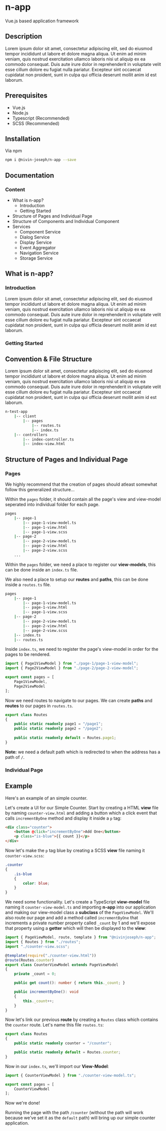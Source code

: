 # **n-app**

Vue.js based application framework

## **Description**

<!-- TODO: ADD DESCRIPTION -->
Lorem ipsum dolor sit amet, consectetur adipiscing elit, sed do eiusmod tempor incididunt ut labore et dolore magna aliqua. Ut enim ad minim veniam, quis nostrud exercitation ullamco laboris nisi ut aliquip ex ea commodo consequat. Duis aute irure dolor in reprehenderit in voluptate velit esse cillum dolore eu fugiat nulla pariatur. Excepteur sint occaecat cupidatat non proident, sunt in culpa qui officia deserunt mollit anim id est laborum.

## **Prerequisites**

- Vue.js
- Node.js
- Typescript (Recommended)
- SCSS (Recommended)

## **Installation**

Via npm

```bash
npm i @nivin-joseph/n-app --save
```

## **Documentation**

### **Content**

- What is n-app?
  - Introduction
  - Getting Started
- Structure of Pages and Individual Page
- Structure of Components and Individual Component
- Services
  - Component Service
  - Dialog Service
  - Display Service
  - Event Aggregator
  - Navigation Service
  - Storage Service

## What is n-app?

### **Introduction**

<!-- TODO: ADD INTRODUCTION -->
Lorem ipsum dolor sit amet, consectetur adipiscing elit, sed do eiusmod tempor incididunt ut labore et dolore magna aliqua. Ut enim ad minim veniam, quis nostrud exercitation ullamco laboris nisi ut aliquip ex ea commodo consequat. Duis aute irure dolor in reprehenderit in voluptate velit esse cillum dolore eu fugiat nulla pariatur. Excepteur sint occaecat cupidatat non proident, sunt in culpa qui officia deserunt mollit anim id est laborum.

### **Getting Started**

<!-- TODO: ADD GETTING STARTED -->

## **Convention & File Structure**

Lorem ipsum dolor sit amet, consectetur adipiscing elit, sed do eiusmod tempor incididunt ut labore et dolore magna aliqua. Ut enim ad minim veniam, quis nostrud exercitation ullamco laboris nisi ut aliquip ex ea commodo consequat. Duis aute irure dolor in reprehenderit in voluptate velit esse cillum dolore eu fugiat nulla pariatur. Excepteur sint occaecat cupidatat non proident, sunt in culpa qui officia deserunt mollit anim id est laborum.

```bash
n-test-app
    |-- client
        |-- pages
            |-- routes.ts
            |-- index.ts
    |-- controllers
        |-- index-controller.ts
        |-- index-view.html
```

## **Structure of Pages and Individual Page**

### **Pages**

We highly recommend that the creation of pages should atleast somewhat follow this generalized structure...

Within the `pages` folder, it should contain all the page's view and view-model seperated into individual folder for each page.

```bash
pages
    |-- page-1
        |-- page-1-view-model.ts
        |-- page-1-view.html
        |-- page-1-view.scss
    |-- page-2
        |-- page-2-view-model.ts
        |-- page-2-view.html
        |-- page-2-view.scss
    ...
```

Within the `pages` folder, we need a place to register our **view-models**, this can be done inside an `index.ts` file.

We also need a place to setup our **routes** and **paths**, this can be done inside a `routes.ts` file.

```bash
pages
    |-- page-1
        |-- page-1-view-model.ts
        |-- page-1-view.html
        |-- page-1-view.scss
    |-- page-2
        |-- page-2-view-model.ts
        |-- page-2-view.html
        |-- page-2-view.scss
    |-- index.ts
    |-- routes.ts
```

Inside `index.ts`, we need to register the page's view-model in order for the pages to be rendered.

```typescript
import { Page1ViewModel } from "./page-1/page-1-view-model";
import { Page2ViewModel } from "./page-2/page-2-view-model";

export const pages = [
    Page1ViewModel,
    Page2ViewModel
];
```

Now we need routes to navigate to our pages. We can create **paths** and **routes** to our pages in `routes.ts`.

```typescript
export class Routes
{
    public static readonly page1 = "/page1";
    public static readonly page2 = "/page2";
    
    public static readonly default = Routes.page1;
}
```

**Note:** we need a default path which is redirected to when the address has a path of `/`.

### **Individual Page**

<!-- TODO: ADD INDIVIDUAL PAGE INFO -->

## **Example**

Here's an example of an simple counter.  

Let's create a UI for our Simple Counter. Start by creating a HTML **view** file by naming `counter-view.html` and adding a button which a click event that calls `incrementByOne` method and display it inside a `p` tag:

```html
<div class="counter">
    <button @click="incrementByOne">Add One</button>
    <p class="is-blue">{{ count }}</p>
</div>
```

Now let's make the `p` tag blue by creating a SCSS **view** file naming it `counter-view.scss`:

```scss
.counter
{
    .is-blue
    {
        color: blue;
    }
}
```

We need some functionality. Let's create a TypeScript **view-model** file naming it `counter-view-model.ts` and importing **n-app** into our application and making our view-model class a **subclass** of the `PageViewModel`. We'll also route our page and add a method called `incrementByOne` that increments a private number property called `_count` by 1 and we'll expose that property using a **getter** which will then be displayed to the **view**:

```typescript
import { PageViewModel, route, template } from "@nivinjoseph/n-app";
import { Routes } from "./routes";
import "./counter-view.scss";

@template(require("./counter-view.html")) 
@route(Routes.counter)
export class CounterViewModel extends PageViewModel 
{
    private _count = 0;

    public get count(): number { return this._count; }

    public incrementByOne(): void
    {
        this._count++;
    }
}
```

Now let's link our previous **route** by creating a `Routes` class which contains the `counter` route. Let's name this file `routes.ts`:

```typescript
export class Routes
{
    public static readonly counter = "/counter";

    public static readonly default = Routes.counter;
}
```

Now in our `index.ts`, we'll import our **View-Model**:

```typescript
import { CounterViewModel } from "./counter-view-model.ts";

export const pages = [
    CounterViewModel
];
```

Now we're done!

Running the page with the path `/counter` (without the path will work because we've set it as the `default` path) will bring up our simple counter application.

<!-- - What is n-app?
  - Introduction
  - Getting Started
- Convention & File Structure
- Page Structure
- Component Structure
- Services
  - Component Service
  - Dialog Service
  - Display Service
  - Event Aggregator
  - Navigation Service
  - Storage Service -->

